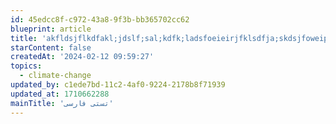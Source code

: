 ```yaml
---
id: 45edcc8f-c972-43a8-9f3b-bb365702cc62
blueprint: article
title: 'akfldsjflkdfakl;jdslf;sal;kdfk;ladsfoeieirjfklsdfja;skdsjfoweipqwer,.nm.cn,zNC<>'
starContent: false
createdAt: '2024-02-12 09:59:27'
topics:
  - climate-change
updated_by: c1ede7bd-11c2-4af0-9224-2178b8f71939
updated_at: 1710662288
mainTitle: 'تستی فارسی'
---
```

